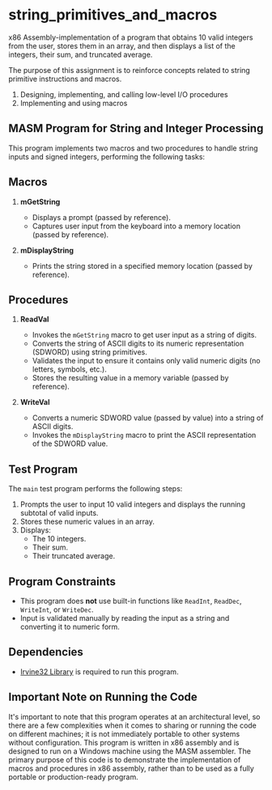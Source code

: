 # string_primitives_and_macros
x86 Assembly-implementation of a program that obtains 10 valid integers from the user, stores them in an array, and then displays a list of the integers, their sum, and truncated average. 

The purpose of this assignment is to reinforce concepts related to string primitive instructions and macros.
1. Designing, implementing, and calling low-level I/O procedures
2. Implementing and using macros

## MASM Program for String and Integer Processing
This program implements two macros and two procedures to handle string inputs and signed integers, performing the following tasks:

## Macros
1. **mGetString**
   - Displays a prompt (passed by reference).
   - Captures user input from the keyboard into a memory location (passed by reference).

2. **mDisplayString**
   - Prints the string stored in a specified memory location (passed by reference).

## Procedures
1. **ReadVal**
   - Invokes the `mGetString` macro to get user input as a string of digits.
   - Converts the string of ASCII digits to its numeric representation (SDWORD) using string primitives.
   - Validates the input to ensure it contains only valid numeric digits (no letters, symbols, etc.).
   - Stores the resulting value in a memory variable (passed by reference).

2. **WriteVal**
   - Converts a numeric SDWORD value (passed by value) into a string of ASCII digits.
   - Invokes the `mDisplayString` macro to print the ASCII representation of the SDWORD value.

## Test Program
The `main` test program performs the following steps:

1. Prompts the user to input 10 valid integers and displays the running subtotal of valid inputs.
2. Stores these numeric values in an array.
3. Displays:
   - The 10 integers.
   - Their sum.
   - Their truncated average.

## Program Constraints
- This program does **not** use built-in functions like `ReadInt`, `ReadDec`, `WriteInt`, or `WriteDec`.
- Input is validated manually by reading the input as a string and converting it to numeric form.

## Dependencies
- [Irvine32 Library](http://www.asmirvine.com) is required to run this program.

## Important Note on Running the Code

It's important to note that this program operates at an architectural level, so there are a few complexities when it comes to sharing or running the code on different machines; it is not immediately portable to other systems without configuration. This program is written in x86 assembly and is designed to run on a Windows machine using the MASM assembler. The primary purpose of this code is to demonstrate the implementation of macros and procedures in x86 assembly, rather than to be used as a fully portable or production-ready program.


